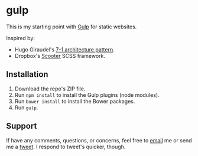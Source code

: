 # gulp
This is my starting point with [Gulp](http://gulpjs.com/) for static websites.  

Inspired by:
- Hugo Giraudel's [7-1 architecture pattern](http://sass-guidelin.es/#the-7-1-pattern).
- Dropbox's [Scooter](https://github.com/dropbox/scooter) SCSS framework.

## Installation
1. Download the repo's ZIP file.
2. Run `npm install` to install the Gulp plugins (node modules).
3. Run `bower install` to install the Bower packages.
4. Run `gulp`.

## Support
If have any comments, questions, or concerns, feel free to [email](mailto:hi@mtk.me) me or send me a [tweet](http://twitter.com/_mkos).  I respond to tweet's quicker, though.
